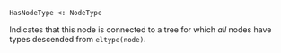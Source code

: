 ```
HasNodeType <: NodeType
```

Indicates that this node is connected to a tree for which *all* nodes have types descended from `eltype(node)`.
